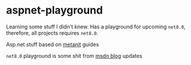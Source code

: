 # aspnet-playground

Learning some stuff I didn't knew. Has a playground for upcoming `net8.0`, therefore, all projects requires `net8.0`.

Asp.net stuff based on [metanit](https://metanit.com/) guides

`net8.0` playground is some shit from [msdn blog](https://devblogs.microsoft.com/dotnet/) updates
